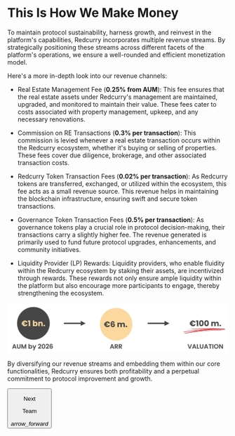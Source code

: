 # This Is How We Make Money
To maintain protocol sustainability, harness growth, and reinvest in the platform's capabilities, Redcurry incorporates multiple revenue streams. By strategically positioning these streams across different facets of the platform's operations, we ensure a well-rounded and efficient monetization model.

Here's a more in-depth look into our revenue channels:

* Real Estate Management Fee (**0.25% from AUM**):
This fee ensures that the real estate assets under Redcurry's management are maintained, upgraded, and monitored to maintain their value.
These fees cater to costs associated with property management, upkeep, and any necessary renovations.

* Commission on RE Transactions (**0.3% per transaction**):
This commission is levied whenever a real estate transaction occurs within the Redcurry ecosystem, whether it's buying or selling of properties.
These fees cover due diligence, brokerage, and other associated transaction costs.

* Redcurry Token Transaction Fees (**0.02% per transaction**):
As Redcurry tokens are transferred, exchanged, or utilized within the ecosystem, this fee acts as a small revenue source.
This revenue helps in maintaining the blockchain infrastructure, ensuring swift and secure token transactions.

* Governance Token Transaction Fees (**0.5% per transaction**):
As governance tokens play a crucial role in protocol decision-making, their transactions carry a slightly higher fee.
The revenue generated is primarily used to fund future protocol upgrades, enhancements, and community initiatives.

* Liquidity Provider (LP) Rewards:
Liquidity providers, who enable fluidity within the Redcurry ecosystem by staking their assets, are incentivized through rewards.
These rewards not only ensure ample liquidity within the platform but also encourage more participants to engage, thereby strengthening the ecosystem.

![image](../media/img/red_mon.png)


By diversifying our revenue streams and embedding them within our core functionalities, Redcurry ensures both profitability and a perpetual commitment to protocol improvement and growth.

<a href="/#/whitepaper/team">
    <button class="nextButton" >
        <div class="copy">
            <p class="title">Next</p>
            <p class="value">Team</p>
        </div>
        <div class="icon"><i class="material-icons">arrow_forward</i></div>
    </button>
</a>
<!-- [Next: Redcurry vs Other Instruments](/whitepaper/compare.md) -->
